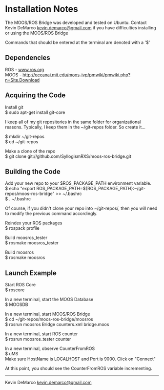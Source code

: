 Installation Notes
==================
The MOOS/ROS Bridge was developed and tested on Ubuntu. Contact Kevin DeMarco <kevin.demarco@gmail.com> if you have difficulties installing or using the MOOS/ROS Bridge

Commands that should be entered at the terminal are denoted with a '$'

Dependencies
------------
ROS - www.ros.org  
MOOS - http://oceanai.mit.edu/moos-ivp/pmwiki/pmwiki.php?n=Site.Download

Acquiring the Code
------------------
Install git  
$ sudo apt-get install git-core

I keep all of my git repositories in the same folder for organizational reasons.  Typically, I keep them in the ~/git-repos folder.  So create it...

$ mkdir ~/git-repos  
$ cd ~/git-repos

Make a clone of the repo  
$ git clone git://github.com/SyllogismRXS/moos-ros-bridge.git

Building the Code
-----------------
Add your new repo to your $ROS_PACKAGE_PATH environment variable.  
$ echo "export ROS_PACKAGE_PATH=${ROS_PACKAGE_PATH}:~/git-repos/moos-ros-bridge" >> ~/.bashrc  
$ . ~/.bashrc

Of course, if you didn't clone your repo into ~/git-repos/, then you will need to modify the previous command accordingly.

Reindex your ROS packages  
$ rospack profile

Build moosros_tester  
$ rosmake moosros_tester

Build moosros  
$ rosmake moosros

Launch Example
--------------
Start ROS Core  
$ roscore

In a new terminal, start the MOOS Database  
$ MOOSDB

In a new terminal, start MOOS/ROS Bridge  
$ cd ~/git-repos/moos-ros-bridge/moosros  
$ rosrun moosros Bridge counters.xml bridge.moos

In a new terminal, start ROS counter  
$ rosrun moosros_tester counter

In a new terminal, observe CounterFromROS  
$ uMS  
Make sure HostName is LOCALHOST and Port is 9000. Click on "Connect"

At this point, you should see the CounterFromROS variable incrementing.

----------------------------------------
Kevin DeMarco <kevin.demarco@gmail.com>